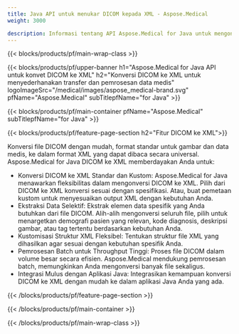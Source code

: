 ```yaml
---
title: Java API untuk menukar DICOM kepada XML - Aspose.Medical
weight: 3000

description: Informasi tentang API Aspose.Medical for Java untuk mengonversi DICOM ke XML
---
```


{{< blocks/products/pf/main-wrap-class >}}

{{< blocks/products/pf/upper-banner h1="Aspose.Medical for Java API untuk konvet DICOM ke XML" h2="Konversi DICOM ke XML untuk menyederhanakan transfer dan pemrosesan data medis" logoImageSrc="/medical/images/aspose_medical-brand.svg" pfName="Aspose.Medical" subTitlepfName="for Java" >}}

{{< blocks/products/pf/main-container pfName="Aspose.Medical" subTitlepfName="for Java" >}}

{{< blocks/products/pf/feature-page-section h2="Fitur DICOM ke XML">}}

<p>Konversi file DICOM dengan mudah, format standar untuk gambar dan data medis, ke dalam format XML yang dapat dibaca secara universal. Aspose.Medical for Java DICOM ke XML memberdayakan Anda untuk:</p>

<ul>
<li>Konversi DICOM ke XML Standar dan Kustom: Aspose.Medical for Java menawarkan fleksibilitas dalam mengonversi DICOM ke XML. Pilih dari DICOM ke XML konversi sesuai dengan spesifikasi. Atau, buat pemetaan kustom untuk menyesuaikan output XML dengan kebutuhan Anda.</li>
<li>Ekstraksi Data Selektif: Ekstrak elemen data spesifik yang Anda butuhkan dari file DICOM. Alih-alih mengonversi seluruh file, pilih untuk menargetkan demografi pasien yang relevan, kode diagnosis, deskripsi gambar, atau tag tertentu berdasarkan kebutuhan Anda.</li>
<li>Kustomisasi Struktur XML Fleksibel: Tentukan struktur file XML yang dihasilkan agar sesuai dengan kebutuhan spesifik Anda.</li>
<li>Pemrosesan Batch untuk Throughput Tinggi: Proses file DICOM dalam volume besar secara efisien. Aspose.Medical mendukung pemrosesan batch, memungkinkan Anda mengonversi banyak file sekaligus.</li>
<li>Integrasi Mulus dengan Aplikasi Java: Integrasikan kemampuan konversi DICOM ke XML dengan mudah ke dalam aplikasi Java Anda yang ada.</li>
</ul>

{{< /blocks/products/pf/feature-page-section >}}

{{< /blocks/products/pf/main-container >}}

{{< /blocks/products/pf/main-wrap-class >}}